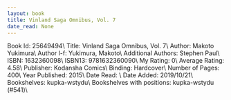 ```yaml
---
layout: book
title: Vinland Saga Omnibus, Vol. 7
date_read: None
---
```


Book Id: 25649494\ 
Title: Vinland Saga Omnibus, Vol. 7\ 
Author: Makoto Yukimura\ 
Author l-f: Yukimura, Makoto\ 
Additional Authors: Stephen Paul\ 
ISBN: 1632360098\ 
ISBN13: 9781632360090\ 
My Rating: 0\ 
Average Rating: 4.58\ 
Publisher: Kodansha Comics\ 
Binding: Hardcover\ 
Number of Pages: 400\ 
Year Published: 2015\ 
Date Read: \ 
Date Added: 2019/10/21\ 
Bookshelves: kupka-wstydu\ 
Bookshelves with positions: kupka-wstydu (#541)\ 

